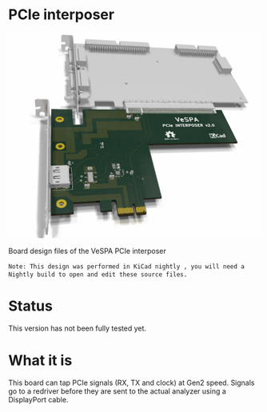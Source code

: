# PCIe interposer

![interposer](doc/EDSCH0003-V2-A.png)

Board design files of the VeSPA PCIe interposer

	Note: This design was performed in KiCad nightly , you will need a Nightly build to open and edit these source files.

# Status

This version has not been fully tested yet.

# What it is

This board can tap PCIe signals (RX, TX and clock) at Gen2 speed.
Signals go to a redriver before they are sent to the actual analyzer using a DisplayPort cable.
